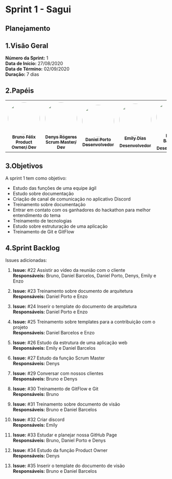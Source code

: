 # Sprint 1 - Sagui

## Planejamento 

## 1.Visão Geral
**Número da Sprint:** 1<br>
**Data de Início:** 27/08/2020<br>
**Data de Término:** 02/09/2020<br>
**Duração:** 7 dias<br>

## 2.Papéis

<table>
    <tr>
     <td align="center"><a href="https://github.com/Bruno-Felix"><img style="border-radius: 50%;" src="https://avatars2.githubusercontent.com/u/38890440?s=400&u=9c14ab68fc12dbeb25956056fe86bb075d138fa5&v=4" width="100px;" alt=""/><br /><sub><b>Bruno Félix</b><br><b>Product Owner/ Dev</b></sub></a><br /><a href="https://github.com/Bruno-Felix"></a>           </td>
        <td align="center"><a href="https://github.com/DenysRogeres"><img style="border-radius: 50%;" src="https://avatars0.githubusercontent.com/u/54676096?s=400&u=7b70aa8d6bd5ef6edffcd43686e81beb60546027&v=4" width="100px;" alt=""/><br /><sub><b>Denys Rógeres</b><br><b>Scrum Master/ Dev</b></sub></a><br /><a href="https://github.com/DenysRogeres"></a></td>
        <td align="center"><a href="https://github.com/DanielPortods"><img style="border-radius: 50%;" src="https://avatars3.githubusercontent.com/u/48573556?s=400&u=e1d90cb87288030c0fcb57a9b537dd88a77e1525&v=4" width="100px;" alt=""/><br /><sub><b>Daniel Porto</b><br><b>Desenvolvedor</b></sub></a><br /><a href="https://github.com/DanielPortods"></a></td>
        <td align="center"><a href="https://github.com/emysdias"><img style="border-radius: 50%;" src="https://avatars3.githubusercontent.com/u/52640974?s=400&u=78292e0e872227c1bc7da0352748d0a12306ea39&v=4" width="100px;" alt=""/><br /><sub><b>Emily Dias</b><br><b>Desenvolvedor</sub></a><br /><a href="https://github.com/emysdias"></a></td>
        <td align="center"><a href="https://github.com/daniel-bm"><img style="border-radius: 50%;" src="https://avatars1.githubusercontent.com/u/38585724?s=400&u=46d21bc14c3d1acce6829b8a96329d23f432549f&v=4" width="100px;" alt=""/><br /><sub><b>Daniel Barcelos</b><br><b>Desenvolvedor</sub></a><br /><a href="https://github.com/daniel-bm"></a></td>
        <td align="center"><a href="https://github.com/enzoggqs"><img style="border-radius: 50%;" src="https://avatars3.githubusercontent.com/u/38733364?s=400&u=03933ce39868586c14b93dc9c99f37c19bb9ee9b&v=4" width="100px;" alt=""/><br /><sub><b>Enzo Gabriel</b><br><b>Desenvolvedor</sub></a><br /><a href="https://github.com/enzoggqs"></a></td>
        </tr>
    </table>


## 3.Objetivos
A sprint 1 tem como objetivo:
- Estudo das funções de uma equipe ágil 
- Estudo sobre documentação
- Criação de canal de comunicação no aplicativo Discord
- Treinamento sobre documentação
- Entrar em contato com os ganhadores do hackathon para melhor entendimento do tema 
- Treinamento de tecnologias
- Estudo sobre estruturação de uma aplicação
- Treinamento de Git e GitFlow



## 4.Sprint Backlog
Issues adicionadas: 
1. **Issue:** #22 Assistir ao vídeo da reunião com o cliente<br>
**Responsáveis:** Bruno, Daniel Barcelos, Daniel Porto, Denys, Emily e Enzo

2. **Issue:** #23 Treinamento sobre documento de arquitetura<br>
**Responsáveis:** Daniel Porto e Enzo

3. **Issue:** #24 Inserir o template do documento de arquitetura<br>
**Responsáveis:** Daniel Porto e Enzo

4. **Issue:** #25 Treinamento sobre templates para a contribuição com o projeto<br>
**Responsáveis:** Daniel Barcelos e Enzo

5. **Issue:** #26 Estudo da estrutura de uma aplicação web<br>
**Responsáveis:** Emily e Daniel Barcelos

6. **Issue:** #27 Estudo da função Scrum Master<br>
**Responsáveis:** Denys

7. **Issue:** #29 Conversar com nossos clientes<br>
**Responsáveis:** Bruno e Denys

8. **Issue:** #30 Treinamento de GitFlow e Git<br>
**Responsáveis:** Bruno

9. **Issue:** #31 Treinamento sobre documento de visão<br>
**Responsáveis:** Bruno e Daniel Barcelos

10. **Issue:** #32 Criar discord<br>
**Responsáveis:** Emily

11. **Issue:** #33 Estudar e planejar nossa GitHub Page<br>
**Responsáveis:** Bruno, Daniel Porto e Denys

12. **Issue:** #34 Estudo da função Product Owner<br>
**Responsáveis:** Denys

13. **Issue:** #35 Inserir o template do documento de visão<br>
**Responsáveis:** Bruno e Daniel Barcelos
